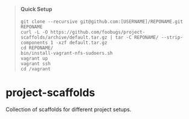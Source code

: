 > #### Quick Setup
> 
> ```
> git clone --recursive git@github.com:[USERNAME]/REPONAME.git REPONAME
> curl -L -O https://github.com/foobugs/project-scaffolds/archive/default.tar.gz | tar -C REPONAME/ --strip-components 1 -xzf default.tar.gz
> cd REPONAME/
> bin/install-vagrant-nfs-sudoers.sh
> vagrant up
> vagrant ssh
> cd /vagrant
> ```

# project-scaffolds

Collection of scaffolds for different project setups.

